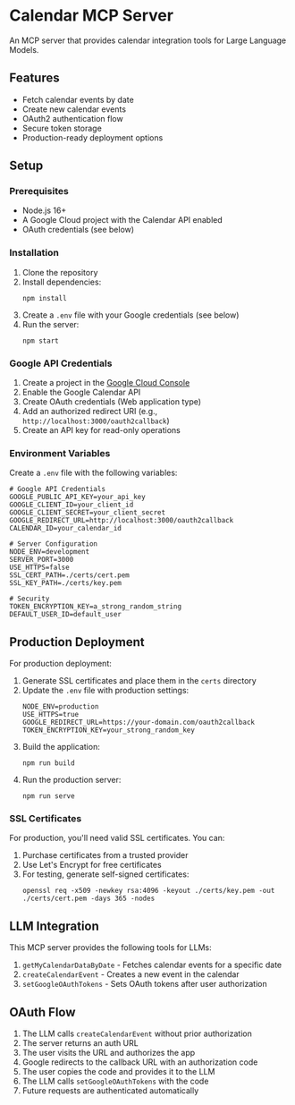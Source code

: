# Calendar MCP Server

An MCP server that provides calendar integration tools for Large Language Models.

## Features

- Fetch calendar events by date
- Create new calendar events
- OAuth2 authentication flow
- Secure token storage
- Production-ready deployment options

## Setup

### Prerequisites

- Node.js 16+
- A Google Cloud project with the Calendar API enabled
- OAuth credentials (see below)

### Installation

1. Clone the repository
2. Install dependencies:
   ```
   npm install
   ```
3. Create a `.env` file with your Google credentials (see below)
4. Run the server:
   ```
   npm start
   ```

### Google API Credentials

1. Create a project in the [Google Cloud Console](https://console.cloud.google.com/)
2. Enable the Google Calendar API
3. Create OAuth credentials (Web application type)
4. Add an authorized redirect URI (e.g., `http://localhost:3000/oauth2callback`)
5. Create an API key for read-only operations

### Environment Variables

Create a `.env` file with the following variables:

```
# Google API Credentials
GOOGLE_PUBLIC_API_KEY=your_api_key
GOOGLE_CLIENT_ID=your_client_id
GOOGLE_CLIENT_SECRET=your_client_secret
GOOGLE_REDIRECT_URL=http://localhost:3000/oauth2callback
CALENDAR_ID=your_calendar_id

# Server Configuration
NODE_ENV=development
SERVER_PORT=3000
USE_HTTPS=false
SSL_CERT_PATH=./certs/cert.pem
SSL_KEY_PATH=./certs/key.pem

# Security
TOKEN_ENCRYPTION_KEY=a_strong_random_string
DEFAULT_USER_ID=default_user
```

## Production Deployment

For production deployment:

1. Generate SSL certificates and place them in the `certs` directory
2. Update the `.env` file with production settings:
   ```
   NODE_ENV=production
   USE_HTTPS=true
   GOOGLE_REDIRECT_URL=https://your-domain.com/oauth2callback
   TOKEN_ENCRYPTION_KEY=your_strong_random_key
   ```
3. Build the application:
   ```
   npm run build
   ```
4. Run the production server:
   ```
   npm run serve
   ```

### SSL Certificates

For production, you'll need valid SSL certificates. You can:

1. Purchase certificates from a trusted provider
2. Use Let's Encrypt for free certificates
3. For testing, generate self-signed certificates:
   ```
   openssl req -x509 -newkey rsa:4096 -keyout ./certs/key.pem -out ./certs/cert.pem -days 365 -nodes
   ```

## LLM Integration

This MCP server provides the following tools for LLMs:

1. `getMyCalendarDataByDate` - Fetches calendar events for a specific date
2. `createCalendarEvent` - Creates a new event in the calendar
3. `setGoogleOAuthTokens` - Sets OAuth tokens after user authorization

## OAuth Flow

1. The LLM calls `createCalendarEvent` without prior authorization
2. The server returns an auth URL
3. The user visits the URL and authorizes the app
4. Google redirects to the callback URL with an authorization code
5. The user copies the code and provides it to the LLM
6. The LLM calls `setGoogleOAuthTokens` with the code
7. Future requests are authenticated automatically
